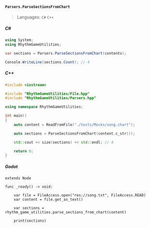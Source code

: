 #### `Parsers.ParseSectionsFromChart`

> Languages: `C#` `C++`

##### C#

```csharp
using System;
using RhythmGameUtilities;

var sections = Parsers.ParseSectionsFromChart(contents);

Console.WriteLine(sections.Count); // 4
```

##### C++

```cpp
#include <iostream>

#include "RhythmGameUtilities/File.hpp"
#include "RhythmGameUtilities/Parsers.hpp"

using namespace RhythmGameUtilities;

int main()
{
    auto content = ReadFromFile("./tests/Mocks/song.chart");

    auto sections = ParseSectionsFromChart(content.c_str());

    std::cout << size(sections) << std::endl; // 4

    return 0;
}
```

##### Godot

```gdscript
extends Node

func _ready() -> void:

	var file = FileAccess.open("res://song.txt", FileAccess.READ)
	var content = file.get_as_text()

	var sections = rhythm_game_utilities.parse_sections_from_chart(content)

	print(sections)
```
